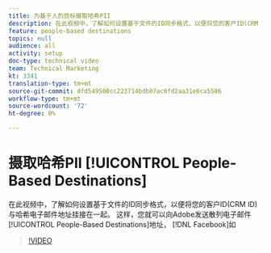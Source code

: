 ```yaml
---
title: 为基于人的目标摄取哈希PII
description: 在此视频中，了解如何设置基于文件的ID同步格式，以便将您的客户ID(CRM ID)与哈希电子邮件地址挂接在一起。
feature: people-based destinations
topics: null
audience: all
activity: setup
doc-type: technical video
team: Technical Marketing
kt: 3341
translation-type: tm+mt
source-git-commit: dfd549508cc223714bdb07ac6fd2aa31e6ca5586
workflow-type: tm+mt
source-wordcount: '72'
ht-degree: 0%

---
```



# 摄取哈希PII [!UICONTROL People-Based Destinations]

在此视频中，了解如何设置基于文件的ID同步格式，以便将您的客户ID(CRM ID)与哈希电子邮件地址挂接在一起。 这样，您就可以向Adobe发送散列电子邮件 [!UICONTROL People-Based Destinations]地址， [!DNL Facebook]如

>[!VIDEO](https://video.tv.adobe.com/v/29122/?quality=12)
